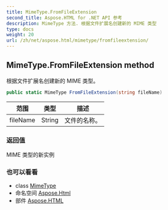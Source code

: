 ```yaml
---
title: MimeType.FromFileExtension
second_title: Aspose.HTML for .NET API 参考
description: MimeType 方法. 根据文件扩展名创建新的 MIME 类型
type: docs
weight: 20
url: /zh/net/aspose.html/mimetype/fromfileextension/
---
```

## MimeType.FromFileExtension method

根据文件扩展名创建新的 MIME 类型。

```csharp
public static MimeType FromFileExtension(string fileName)
```

| 范围 | 类型 | 描述 |
| --- | --- | --- |
| fileName | String | 文件的名称。 |

### 返回值

MIME 类型的新实例

### 也可以看看

* class [MimeType](../)
* 命名空间 [Aspose.Html](../../mimetype/)
* 部件 [Aspose.HTML](../../../)


